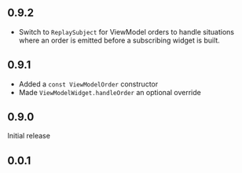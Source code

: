 ## 0.9.2
- Switch to `ReplaySubject` for ViewModel orders to handle situations where an order is emitted before a subscribing widget is built.

## 0.9.1

- Added a `const ViewModelOrder` constructor
- Made `ViewModelWidget.handleOrder` an optional override

## 0.9.0

Initial release

## 0.0.1
